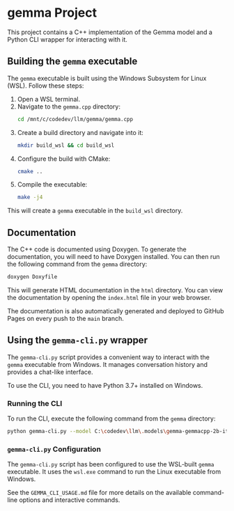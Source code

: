 # gemma Project

This project contains a C++ implementation of the Gemma model and a Python CLI wrapper for interacting with it.

## Building the `gemma` executable

The `gemma` executable is built using the Windows Subsystem for Linux (WSL). Follow these steps:

1.  Open a WSL terminal.
2.  Navigate to the `gemma.cpp` directory:
    ```bash
    cd /mnt/c/codedev/llm/gemma/gemma.cpp
    ```
3.  Create a build directory and navigate into it:
    ```bash
    mkdir build_wsl && cd build_wsl
    ```
4.  Configure the build with CMake:
    ```bash
    cmake ..
    ```
5.  Compile the executable:
    ```bash
    make -j4
    ```

This will create a `gemma` executable in the `build_wsl` directory.

## Documentation

The C++ code is documented using Doxygen. To generate the documentation, you will need to have Doxygen installed. You can then run the following command from the `gemma` directory:

```bash
doxygen Doxyfile
```

This will generate HTML documentation in the `html` directory. You can view the documentation by opening the `index.html` file in your web browser.

The documentation is also automatically generated and deployed to GitHub Pages on every push to the `main` branch.

## Using the `gemma-cli.py` wrapper

The `gemma-cli.py` script provides a convenient way to interact with the `gemma` executable from Windows. It manages conversation history and provides a chat-like interface.

To use the CLI, you need to have Python 3.7+ installed on Windows.

### Running the CLI

To run the CLI, execute the following command from the `gemma` directory:

```bash
python gemma-cli.py --model C:\codedev\llm\.models\gemma-gemmacpp-2b-it-v3\2b-it.sbs
```

### `gemma-cli.py` Configuration

The `gemma-cli.py` script has been configured to use the WSL-built `gemma` executable. It uses the `wsl.exe` command to run the Linux executable from Windows.

See the `GEMMA_CLI_USAGE.md` file for more details on the available command-line options and interactive commands.